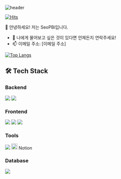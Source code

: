 ![header](https://capsule-render.vercel.app/api?type=wave&color=auto&height=300&section=header&text=WELCOME%20&fontSize=90)

[![Hits](https://hits.seeyoufarm.com/api/count/incr/badge.svg?url=https%3A%2F%2Fgithub.com%2FSeoPBi%2FSeoPBi.git&count_bg=%2379C83D&title_bg=%23555555&icon=&icon_color=%23E7E7E7&title=hits&edge_flat=false)](https://hits.seeyoufarm.com)

👋 안녕하세요! 저는 SeoPBi입니다.

- 💬 나에게 물어보고 싶은 것이 있다면 언제든지 연락주세요!
- 📫 이메일 주소: [이메일 주소]

[![Top Langs](https://github-readme-stats.vercel.app/api/top-langs/?username=SeoPBi&layout=compact)](https://github.com/anuraghazra/github-readme-stats)


## 🛠 Tech Stack

### Backend
<img src="https://img.shields.io/badge/Java-ED8B00?style=flat-square&logo=java&logoColor=white"/> <img src="https://img.shields.io/badge/SpringBoot-6DB33F?style=flat-square&logo=spring-boot"/>  

### Frontend
<img src="https://img.shields.io/badge/React-20232A?style=flat-square&logo=react&logoColor=%2361DAFB"/> <img src="https://img.shields.io/badge/HTML5-E34F26?style=flat-square&logo=html5&logoColor=white"/> <img src="https://img.shields.io/badge/CSS3-1572B6?style=flat-square&logo=css3&logoColor=white"/>

### Tools
<img src="https://img.shields.io/badge/Git-F05032?style=flat-square&logo=gitea" /> <img src="https://simpleicons.org/icons/notion.svg" height='20'/> Notion 

### Database
<img src="https://img.shields.io/badge/MySQL-00000F?style=flat-square&logo=mysql&logoColor=white"/>
